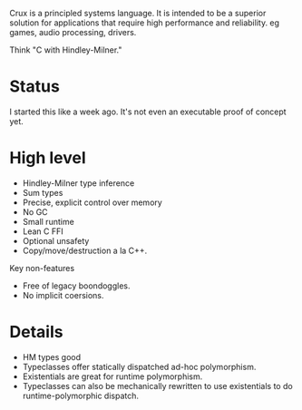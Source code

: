
Crux is a principled systems language.  It is intended to be a superior solution
for applications that require high performance and reliability.  eg games, audio processing,
drivers.

Think "C with Hindley-Milner."

# Status

I started this like a week ago.  It's not even an executable proof of concept yet.

# High level

* Hindley-Milner type inference
* Sum types
* Precise, explicit control over memory
* No GC
* Small runtime
* Lean C FFI
* Optional unsafety
* Copy/move/destruction a la C++.

Key non-features

* Free of legacy boondoggles.
* No implicit coersions.

# Details

* HM types good
* Typeclasses offer statically dispatched ad-hoc polymorphism.
* Existentials are great for runtime polymorphism.
* Typeclasses can also be mechanically rewritten to use existentials to do runtime-polymorphic dispatch.
